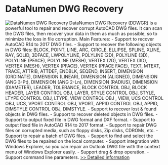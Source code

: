 # DataNumen DWG Recovery
![DataNumen DWG Recovery](https://mycommerce.akamaized.net/api/pimages/P300592292/BIG/300592292.JPG)
DataNumen DWG Recovery (DDWGR) is a powerful tool to repair and recover corrupt AutoCAD DWG files. It can scan the DWG files, then recover your data in them as much as possible, so to minimize the loss in file corruption. Main Features: - Support to recover AutoCAD R14 to 2017 DWG files. - Support to recover the following objects in DWG files: BLOCK, POINT, LINE, ARC, CIRCLE, ELLIPSE, SPLINE, XLINE, RAY, SOLID, 3DFACE, LWPOLYLINE, POLYLINE (2D), POLYLINE (3D), POLYLINE (PFACE), POLYLINE (MESH), VERTEX (2D), VERTEX (3D), VERTEX (MESH), VERTEX (PFACE), VERTEX (PFACE FACE), TEXT, MTEXT, TRACE, ATTRIB, ATTDEF, ENDBLK, SEQEND, INSERT, DIMENSION (ORDINATE), DIMENSION (LINEAR), DIMENSION (ALIGNED), DIMENSION (ANG 3-Pt), DIMENSION (ANG 2-Ln), DIMENSION (RADIUS), DIMENSION (DIAMETER), LEADER, TOLERANCE, BLOCK CONTROL OBJ, BLOCK HEADER, LAYER CONTROL OBJ, LAYER, STYLE CONTROL OBJ, STYLE, LTYPE CONTROL OBJ, LTYPE, VIEW CONTROL OBJ , VIEW, UCS CONTROL OBJ, UCS, VPORT CONTROL OBJ, VPORT, APPID CONTROL OBJ, APPID, DIMSTYLE CONTROL OBJ, DIMSTYLE. - Support to recover lost & found objects in DWG files. - Support to recover deleted objects in DWG files. - Support to output fixed file in DWG format and DXF format. - Support to output fixed file in AutoCAD R14 to 2017 format. - Support to repair DWG files on corrupted media, such as floppy disks, Zip disks, CDROMs, etc. - Support to repair a batch of DWG files. - Support to find and select the DWG files to be repaired on the local computer. - Support integration with Windows Explorer, so you can repair an Outlook DWG file with the context menu of Windows Explorer easily. - Support drag & drop operation. - Support command line parameters.
[>> Detailed information](https://secure.shareit.com/shareit/product.html?productid=300592292&affiliateid=200057808)
